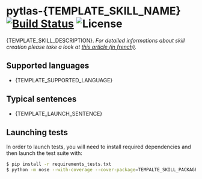 pytlas-{TEMPLATE_SKILL_NAME}  [![Build Status](https://travis-ci.org/atlassistant/pytlas-template.svg?branch=master)](https://travis-ci.org/atlassistant/pytlas-{TEMPLATE_SKILL_NAME}) ![License]( https://img.shields.io/badge/License-GPL%20v3-blue.svg)
===

{TEMPLATE_SKILL_DESCRIPTION}.
*For detailed informations about skill creation please take a look at [this article (in french)](https://julien.leicher.me/coding/writing-your-first-pytlas-skill/).*


## Supported languages

- {TEMPLATE_SUPPORTED_LANGUAGE}

## Typical sentences

- {TEMPLATE_LAUNCH_SENTENCE}

## Launching tests

In order to launch tests, you will need to install required dependencies and then launch the test suite with:

```bash
$ pip install -r requirements_tests.txt
$ python -m nose --with-coverage --cover-package=TEMPALTE_SKILL_PACKAGE
```
